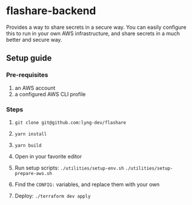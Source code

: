 # flashare-backend

Provides a way to share secrets in a secure way. You can easily configure this to run in your own AWS infrastructure, and share secrets in a much better and secure way.

## Setup guide

### Pre-requisites

1. an AWS account
2. a configured AWS CLI profile

### Steps

1. `git clone git@github.com:lyng-dev/flashare`
2. `yarn install`
3. `yarn build`
4. Open in your favorite editor
5. Run setup scripts:
   `./utilities/setup-env.sh`
   `./utilities/setup-prepare-aws.sh`

6. Find the `CONFIG:` variables, and replace them with your own
7. Deploy: `./terraform dev apply`
